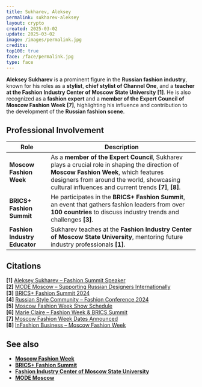 ```yaml
---
title: Sukharev, Aleksey
permalink: sukharev-aleksey
layout: crypto
created: 2025-03-02
update: 2025-03-02
image: /images/permalink.jpg
credits:
top100: true
face: /face/permalink.jpg
type: face
---
```


**Aleksey Sukharev** is a prominent figure in the **Russian fashion industry**, known for his roles as a **stylist**, **chief stylist of Channel One**, and a **teacher at the Fashion Industry Center of Moscow State University** **[1]**. He is also recognized as a **fashion expert** and a **member of the Expert Council of Moscow Fashion Week** **[7]**, highlighting his influence and contribution to the development of the **Russian fashion scene**.

## Professional Involvement

| **Role**                        | **Description** |
|----------------------------------|----------------|
| **Moscow Fashion Week**          | As a **member of the Expert Council**, Sukharev plays a crucial role in shaping the direction of **Moscow Fashion Week**, which features designers from around the world, showcasing cultural influences and current trends **[7]**, **[8]**. |
| **BRICS+ Fashion Summit**        | He participates in the **BRICS+ Fashion Summit**, an event that gathers fashion leaders from over **100 countries** to discuss industry trends and challenges **[3]**. |
| **Fashion Industry Educator**     | Sukharev teaches at the **Fashion Industry Center of Moscow State University**, mentoring future industry professionals **[1]**. |

## Citations

**[1]** [Aleksey Sukharev – Fashion Summit Speaker](https://program.fashionsummit.org/en/speakers/aleksey-sukharev)  
**[2]** [MODE Moscow – Supporting Russian Designers Internationally](https://fashionweekonline.com/mode-moscow-an-initiative-aiming-to-support-russian-designers-internationally-launches-during-paris-fashion-week)  
**[3]** [BRICS+ Fashion Summit 2024](https://aetoswire.com/en/news/mfw009102024en)  
**[4]** [Russian Style Community – Fashion Conference 2024](https://www.russianstylecommunity.com/confa2024v2)  
**[5]** [Moscow Fashion Week Show Schedule](https://en.russia.ru/news/obieiavleno-raspisanie-pokazov-moskovskoi-nedeli-mody-v-ramkax-vystavki-rossiia)  
**[6]** [Marie Claire – Fashion Week & BRICS Summit](https://marieclaire.ng/i-met-with-50-nations-in-moscow-for-fashion-week-and-the-brics-summit/)  
**[7]** [Moscow Fashion Week Dates Announced](https://iz.ru/en/1837623/2025-02-11/dates-fourth-moscow-fashion-week-have-been-announced)  
**[8]** [InFashion Business – Moscow Fashion Week](https://infashionbusiness.com/home/news_details/4089/8)  

## See also

- **[Moscow Fashion Week](https://iz.ru/en/1837623/2025-02-11/dates-fourth-moscow-fashion-week-have-been-announced)**
- **[BRICS+ Fashion Summit](https://aetoswire.com/en/news/mfw009102024en)**
- **[Fashion Industry Center of Moscow State University](https://program.fashionsummit.org/en/speakers/aleksey-sukharev)**
- **[MODE Moscow](https://fashionweekonline.com/mode-moscow-an-initiative-aiming-to-support-russian-designers-internationally-launches-during-paris-fashion-week)**

<!-- Prompt:  
- Не менять язык статьи, сохранять оригинальный язык.  
- Если тема оформлена как "Имя Фамилия", заголовок должен быть "Фамилия, Имя".  
- Изменить title: A Template на основной топик в статье.  
- Создать permalink: на основе title.  
- Замени date: 2018-01-02 на created: текущую дату в таком же формате  
- Замени update: хххх-хх-хх текущую дату в таком же формате  
- Изменить заголовок раздела "Citations" на ## Citations.  
- Оформить ссылки в разделе "Citations" в формате: **[1]** [URL](URL).  
- При ссылке на источник в тексте, использовать формат: **[x]**, **[x]**.  
- Убедиться, что номера цитат соответствуют записям в разделе "Citations".  
- Сделать номера цитат кликабельными по указанному выше формату.  
- Добавить список связанных тем в том же формате.  
- Если есть списки - конвертируй их в таблицы  
- Выделяй даты, места, географические назавания, адреса, имена собственные **таким образом**  
- Использовать шаблон - "[Название темы](ссылка-на-тему)" для каждого пункта.  
- Раздел ## See also должен включаться автоматически в конец статьи.  
- Результат в md коде  
- Оставить этот Prompt после редактирования в конце кода.  
-->
